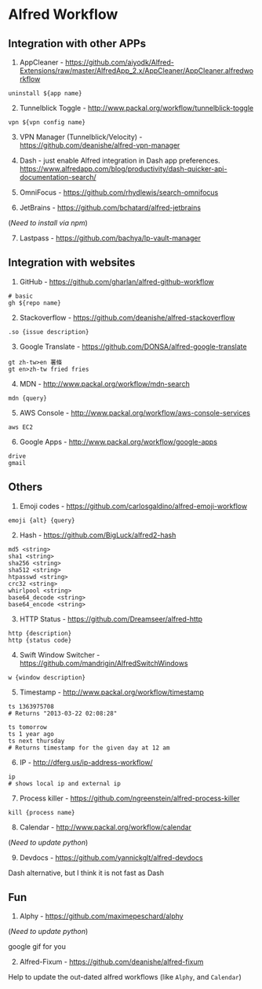 # Alfred Workflow



## Integration with other APPs

1. AppCleaner - https://github.com/aiyodk/Alfred-Extensions/raw/master/AlfredApp_2.x/AppCleaner/AppCleaner.alfredworkflow

```
uninstall ${app name}
```

2. Tunnelblick Toggle - http://www.packal.org/workflow/tunnelblick-toggle

```
vpn ${vpn config name}
```

3. VPN Manager (Tunnelblick/Velocity) - https://github.com/deanishe/alfred-vpn-manager


4. Dash - just enable Alfred integration in Dash app preferences. https://www.alfredapp.com/blog/productivity/dash-quicker-api-documentation-search/

5. OmniFocus - https://github.com/rhydlewis/search-omnifocus

6. JetBrains - https://github.com/bchatard/alfred-jetbrains

(*Need to install via npm*)

7. Lastpass - https://github.com/bachya/lp-vault-manager



## Integration with websites

1. GitHub - https://github.com/gharlan/alfred-github-workflow

```
# basic
gh ${repo name}
```

2. Stackoverflow - https://github.com/deanishe/alfred-stackoverflow

```
.so {issue description}
```

3. Google Translate - https://github.com/DONSA/alfred-google-translate

```
gt zh-tw>en 薯條
gt en>zh-tw fried fries
```

4. MDN - http://www.packal.org/workflow/mdn-search

```
mdn {query}
```

5. AWS Console - http://www.packal.org/workflow/aws-console-services

```
aws EC2
```

6. Google Apps - http://www.packal.org/workflow/google-apps

```
drive
gmail
```

## Others

1. Emoji codes - https://github.com/carlosgaldino/alfred-emoji-workflow

```
emoji {alt} {query}
```

2. Hash - https://github.com/BigLuck/alfred2-hash

```
md5 <string>
sha1 <string>
sha256 <string>
sha512 <string>
htpasswd <string>
crc32 <string>
whirlpool <string>
base64_decode <string>
base64_encode <string>
```

3. HTTP Status - https://github.com/Dreamseer/alfred-http

```
http {description}
http {status code}
```

4. Swift Window Switcher - https://github.com/mandrigin/AlfredSwitchWindows

```
w {window description}
```

5. Timestamp - http://www.packal.org/workflow/timestamp

```
ts 1363975708
# Returns "2013-03-22 02:08:28"

ts tomorrow
ts 1 year ago
ts next thursday 
# Returns timestamp for the given day at 12 am
```

6. IP - http://dferg.us/ip-address-workflow/

```
ip
# shows local ip and external ip
```

7. Process killer - https://github.com/ngreenstein/alfred-process-killer

```
kill {process name}
```

8. Calendar - http://www.packal.org/workflow/calendar

(*Need to update python*)

9. Devdocs - https://github.com/yannickglt/alfred-devdocs

Dash alternative, but I think it is not fast as Dash

## Fun

1. Alphy - https://github.com/maximepeschard/alphy

(*Need to update python*)

google gif for you

2. Alfred-Fixum - https://github.com/deanishe/alfred-fixum

Help to update the out-dated alfred workflows (like `Alphy`, and `Calendar`)